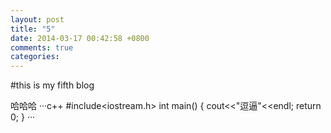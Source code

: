 ```yaml
---
layout: post
title: "5"
date: 2014-03-17 00:42:58 +0800
comments: true
categories: 
---
```

#this is my fifth blog

哈哈哈
···c++
  #include<iostream.h>
   int main()
   {
     cout<<"逗逼"<<endl;
	 return 0;
   }
···